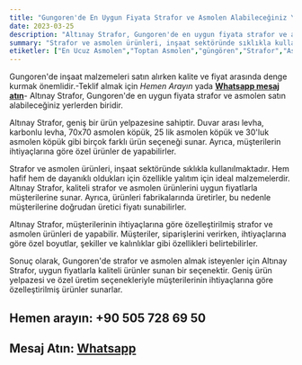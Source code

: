 ```yaml
---
title: "Gungoren'de En Uygun Fiyata Strafor ve Asmolen Alabileceğiniz Yer: Altınay Strafor"
date: 2023-03-25
description: "Altınay Strafor, Gungoren'de en uygun fiyata strafor ve asmolen satın alabileceğiniz yerlerden biridir."
summary: "Strafor ve asmolen ürünleri, inşaat sektöründe sıklıkla kullanılmaktadır. Hem hafif hem de dayanıklı oldukları için özellikle yalıtım için ideal malzemelerdir. Altınay Strafor, kaliteli strafor ve asmolen ürünlerini uygun fiyatlarla müşterilerine sunar."
etiketler: ["En Ucuz Asmolen","Toptan Asmolen","güngören","Strafor","Asmolen","Altınay Strafor","Strafor","asmonlen köpük","strafor köpük"]
---
```

Gungoren'de inşaat malzemeleri satın alırken kalite ve fiyat arasında denge kurmak önemlidir.-<a rel="nofollow" tel="+905057286950">Teklif almak için *Hemen Arayın*</a> yada
<a rel="nofollow" href="https://api.whatsapp.com/send?phone=905057286950">**Whatsapp mesaj atın**</a>- Altınay Strafor, Gungoren'de en uygun fiyata strafor ve asmolen satın alabileceğiniz yerlerden biridir.

Altınay Strafor, geniş bir ürün yelpazesine sahiptir. Duvar arası levha, karbonlu levha, 70x70 asmolen köpük, 25 lik asmolen köpük ve 30'luk asmolen köpük gibi birçok farklı ürün seçeneği sunar. Ayrıca, müşterilerin ihtiyaçlarına göre özel ürünler de yapabilirler.

Strafor ve asmolen ürünleri, inşaat sektöründe sıklıkla kullanılmaktadır. Hem hafif hem de dayanıklı oldukları için özellikle yalıtım için ideal malzemelerdir. Altınay Strafor, kaliteli strafor ve asmolen ürünlerini uygun fiyatlarla müşterilerine sunar. Ayrıca, ürünleri fabrikalarında üretirler, bu nedenle müşterilerine doğrudan üretici fiyatı sunabilirler.

Altınay Strafor, müşterilerinin ihtiyaçlarına göre özelleştirilmiş strafor ve asmolen ürünleri de yapabilir. Müşteriler, siparişlerini verirken, ihtiyaçlarına göre özel boyutlar, şekiller ve kalınlıklar gibi özellikleri belirtebilirler.

Sonuç olarak, Gungoren'de strafor ve asmolen almak isteyenler için Altınay Strafor, uygun fiyatlarla kaliteli ürünler sunan bir seçenektir. Geniş ürün yelpazesi ve özel üretim seçenekleriyle müşterilerinin ihtiyaçlarına göre özelleştirilmiş ürünler sunarlar.


## Hemen arayın: <a rel="nofollow" tel="+905057286950"> +90 505 728 69 50 </a>
## Mesaj Atın: <a rel="nofollow" href="https://api.whatsapp.com/send?phone=905057286950">**Whatsapp**</a>
